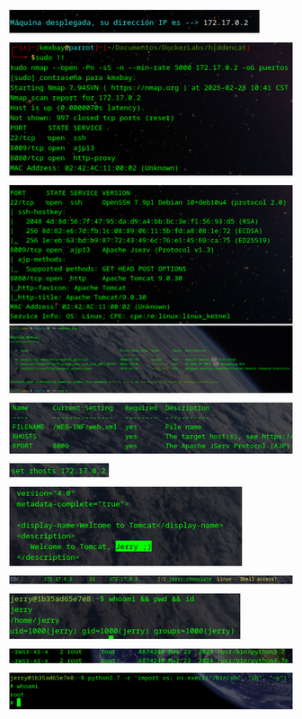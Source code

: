 ![](images/images-hiddencat/Pasted%20image%2020250228103733.png)

![](images/images-hiddencat/Pasted%20image%2020250228104146.png)

![](images/images-hiddencat/Pasted%20image%2020250228104845.png)
![](images/images-hiddencat/Pasted%20image%2020250228111755.png)

![](images/images-hiddencat/Pasted%20image%2020250228111851.png)

![](images/images-hiddencat/Pasted%20image%2020250228111906.png)

![](images/images-hiddencat/Pasted%20image%2020250228111935.png)

![](images/images-hiddencat/Pasted%20image%2020250228112325.png)

![](images/images-hiddencat/Pasted%20image%2020250228112523.png)

![](images/images-hiddencat/Pasted%20image%2020250228113551.png)

![](images/images-hiddencat/Pasted%20image%2020250228113617.png)





